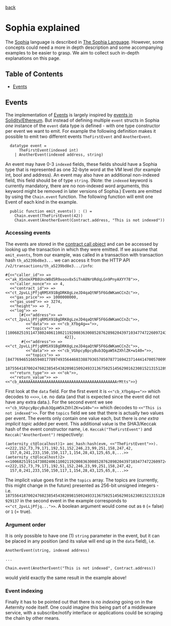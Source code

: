 [back](./contracts.md)
# Sophia explained

The [Sophia](./sophia.md) language is described in [The Sophia
Language](./sophia.md). However, some concepts could need a more in depth
description and some accompanying examples to be easier to grasp. We aim to
collect such in-depth explanations on this page.

## Table of Contents
- [Events](#events)

## Events

The implementation of [Events](./sophia.md#events) is largely inspired by
[events in
Solidity/Ethereum](https://solidity.readthedocs.io/en/v0.4.24/contracts.html#events).
But instead of defining multiple `event` structs in Sophia *one* instance of
the `event` data type is defined - with one type constructor per event we want
to emit. For example the following definition makes it possible to emit two
different events `TheFirstEvent` and `AnotherEvent`.

```
  datatype event =
      TheFirstEvent(indexed int)
    | AnotherEvent(indexed address, string)
```

An event may have 0-3 `indexed` fields, these fields should have a Sophia type
that is represented as one 32-byte word at the VM level (for example int, bool
and address). An event may also have an additional non-indexed field, this
field should be of type `string`. (Note: the `indexed` keyword is currently
mandatory, there are no non-indexed word arguments, this keyword might be
removed in later versions of Sophia.) Events are emitted by using the
`Chain.event` function. The following function will emit one Event of each kind
in the example.

```
  public function emit_events() : () =
    Chain.event(TheFirstEvent(42))
    Chain.event(AnotherEvent(Contract.address, "This is not indexed"))
```

### Accessing events

The events are stored in the [contract call
object](../serializations.md#contract-call) and can be accessed by looking up
the transaction in which they were emitted. If we assume that `emit_events`,
from our example, was called in a transaction with transaction hash
`th_a5239bd8e3...` we can access it from the HTTP API
`/v2/transactions/th_a5239bd8e3.../info`:

```
#{<<"caller_id">> => <<"ak_XSnUeXPB8UncW8d5R9xoov8x5iTnA8NrURdqLGn9PnyAXYY78">>,
  <<"caller_nonce">> => 4,
  <<"contract_id">> => <<"ct_2pvLLjPfjqRMSX91BgDRK8gLzeJD4qaQtNF5F6GdWKamCCnZc">>,
  <<"gas_price">> => 1000000000,
  <<"gas_used">> => 3274,
  <<"height">> => 7,
  <<"log">> =>
      [#{<<"address">> => <<"ct_2pvLLjPfjqRMSX91BgDRK8gLzeJD4qaQtNF5F6GdWKamCCnZc">>,
         <<"data">> => <<"cb_Xfbg4g==">>,
         <<"topics">> => [100682519114738024061100211920083630085287628982043971034774722609724357358252,
                          42]},
       #{<<"address">> => <<"ct_2pvLLjPfjqRMSX91BgDRK8gLzeJD4qaQtNF5F6GdWKamCCnZc">>,
         <<"data">> => <<"cb_VGhpcyBpcyBub3QgaW5kZXhlZK+w140=">>,
         <<"topics">> => [84776946516659401778974935644603388793657850787716942371444147005700991736047,
                          1875564187002476023854543820981509249331367502514562901623081521315128929137]}],
  <<"return_type">> => <<"ok">>,
  <<"return_value">> => <<"cb_AAAAAAAAAAAAAAAAAAAAAAAAAAAAAAAAAAAAAAAAAAArMtts">>}
```

First look at the `data` field. For the first event it is `<<"cb_Xfbg4g==">>`
which decodes to `<<>>`, i.e. no data (and that is expected since the event did
not have any extra data.). For the second event we see
`<<"cb_VGhpcyBpcyBub3QgaW5kZXhlZK+w140=">>` which decodes to `<<"This is not
indexed">>`. For the `topics` field we see that there is actually two values
per event. The events only contain one value each, but there is *one extra
implicit topic* added per event. This additional value is the SHA3/Keccak hash
of the event constructor name, i.e. `Keccak("TheFirstEvent")` and
`Keccak("AnotherEvent")` respectively:

```
(aeternity_ct@localhost)1> aec_hash:hash(evm, <<"TheFirstEvent">>).
<<222,152,73,79,171,192,51,152,246,23,99,251,158,247,42,
  157,0,241,233,150,150,117,1,154,28,43,125,65,8,...>>
(aeternity_ct@localhost)2> <<100682519114738024061100211920083630085287628982043971034774722609724357358252:256>>.
<<222,152,73,79,171,192,51,152,246,23,99,251,158,247,42,
  157,0,241,233,150,150,117,1,154,28,43,125,65,8,...>>
```

The implicit value goes first in the `topics` array. The topics are (currently,
this might change in the future) presented as 256-bit unsigned integers - i.e.
`1875564187002476023854543820981509249331367502514562901623081521315128929137`
in the second event in the example corresponds to `<<"ct_2pvLLjPfjq...">>`. A
boolean argument would come out as `0` (= false) or `1` (= true).

### Argument order

It is only possible to have one (1) `string` parameter in the event, but it can
be placed in any position (and its value will end up in the `data` field), i.e.
```
AnotherEvent(string, indexed address)

...

Chain.event(AnotherEvent("This is not indexed", Contract.address))
```
would yield exactly the same result in the example above!

### Event indexing

Finally it has to be pointed out that there is no *indexing* going on in the
Aeternity node itself. One could imagine this being part of a middleware
service, with a subscribe/notify interface or applications could be scraping
the chain by other means.
